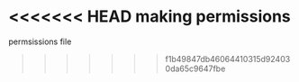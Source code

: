 <<<<<<< HEAD
making permissions
=======
permsissions file
>>>>>>> f1b49847db46064410315d924030da65c9647fbe
